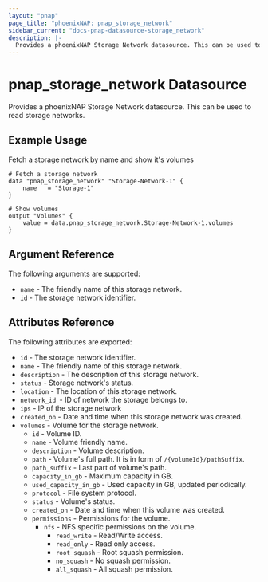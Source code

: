 ```yaml
---
layout: "pnap"
page_title: "phoenixNAP: pnap_storage_network"
sidebar_current: "docs-pnap-datasource-storage_network"
description: |-
  Provides a phoenixNAP Storage Network datasource. This can be used to read storage networks.
---
```


# pnap_storage_network Datasource

Provides a phoenixNAP Storage Network datasource. This can be used to read storage networks.



## Example Usage

Fetch a storage network by name and show it's volumes

```hcl
# Fetch a storage network
data "pnap_storage_network" "Storage-Network-1" {
    name   = "Storage-1"
}

# Show volumes
output "Volumes" {
    value = data.pnap_storage_network.Storage-Network-1.volumes
}
```

## Argument Reference

The following arguments are supported:

* `name` - The friendly name of this storage network.
* `id` - The storage network identifier.

## Attributes Reference

The following attributes are exported:

* `id` - The storage network identifier.
* `name` - The friendly name of this storage network.
* `description` - The description of this storage network.
* `status` - Storage network's status.
* `location` - The location of this storage network.
* `network_id `- ID of network the storage belongs to.
* `ips` - IP of the storage network
* `created_on` - Date and time when this storage network was created.
* `volumes` - Volume for the storage network.
    * `id` - Volume ID.
    * `name` - Volume friendly name.
    * `description` - Volume description.
    * `path` - Volume's full path. It is in form of `/{volumeId}/pathSuffix`.
    * `path_suffix` - Last part of volume's path.
    * `capacity_in_gb` - Maximum capacity in GB.
    * `used_capacity_in_gb` - Used capacity in GB, updated periodically.
    * `protocol` - File system protocol.
    * `status` - Volume's status.
    * `created_on` - Date and time when this volume was created.
    * `permissions` - Permissions for the volume.
        * `nfs` - NFS specific permissions on the volume.
            * `read_write` - Read/Write access.
            * `read_only` - Read only access.
            * `root_squash` - Root squash permission.
            * `no_squash` - No squash permission.
            * `all_squash` - All squash permission.